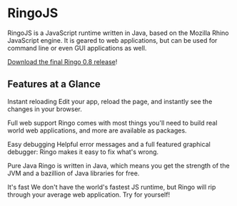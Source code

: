 # RingoJS

RingoJS is a JavaScript runtime written in Java, based on the Mozilla Rhino
JavaScript engine. It is geared to web applications, but can be used for command
line or even GUI applications as well.

<span class="large">[Download the final Ringo 0.8 release](/downloads)!</span>

## Features at a Glance

<span class="large invert">Instant reloading</span> Edit your app, reload the
page, and instantly see the changes in your browser.

<span class="large invert">Full web support</span> Ringo comes with most things
you'll need to build real world web applications, and more are available as
packages.

<span class="large invert">Easy debugging</span> Helpful error messages and
a full featured graphical debugger: Ringo makes it easy to fix what's wrong.

<span class="large invert">Pure Java</span> Ringo is written in Java, which
means you get the strength of the JVM and a bazillion of Java libraries
for free.

<span class="large invert">It's fast</span> We don't have the world's fastest
JS runtime, but Ringo will rip through your average web application. Try for
yourself!
